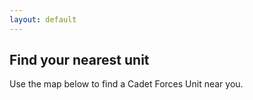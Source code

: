 ```yaml
---
layout: default
---
```


## Find your nearest unit

Use the map below to find a Cadet Forces Unit near you.
